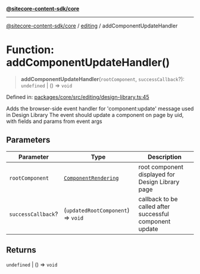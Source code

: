 [**@sitecore-content-sdk/core**](../../README.md)

***

[@sitecore-content-sdk/core](../../README.md) / [editing](../README.md) / addComponentUpdateHandler

# Function: addComponentUpdateHandler()

> **addComponentUpdateHandler**(`rootComponent`, `successCallback`?): `undefined` \| () => `void`

Defined in: [packages/core/src/editing/design-library.ts:45](https://github.com/Sitecore/xmc-jss-dev/blob/dfe05bf848bf53c7c66dabdbf3217e55f8de497c/packages/core/src/editing/design-library.ts#L45)

Adds the browser-side event handler for 'component:update' message used in Design Library
The event should update a component on page by uid, with fields and params from event args

## Parameters

| Parameter | Type | Description |
| ------ | ------ | ------ |
| `rootComponent` | [`ComponentRendering`](../../layout/interfaces/ComponentRendering.md) | root component displayed for Design Library page |
| `successCallback`? | (`updatedRootComponent`) => `void` | callback to be called after successful component update |

## Returns

`undefined` \| () => `void`

